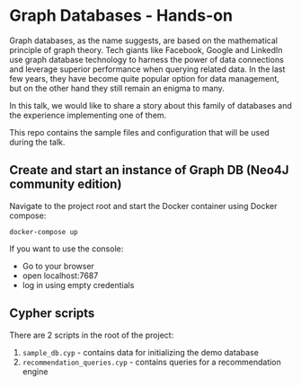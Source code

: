 # Graph Databases - Hands-on 

Graph databases, as the name suggests, are based on the mathematical principle of graph theory. Tech giants like Facebook, Google and LinkedIn use graph database technology to harness the power of data connections and leverage superior performance when querying related data. In the last few years, they have become quite popular option for data management, but on the other hand they still remain an enigma to many.

In this talk, we would like to share a story about this family of databases and the experience implementing one of them.

This repo contains the sample files and configuration that will be used during the talk. 

## Create and start an instance of Graph DB (Neo4J community edition)

Navigate to the project root and start the Docker container using Docker compose:

```
docker-compose up
```

If you want to use the console:

- Go to your browser
- open localhost:7687 
- log in using empty credentials

## Cypher scripts

There are 2 scripts in the root of the project:

1. `sample_db.cyp` - contains data for initializing the demo database
1. `recommendation_queries.cyp` - contains queries for a recommendation engine
